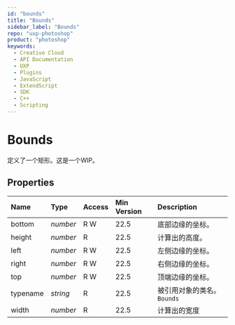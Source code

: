 ```yaml
---
id: "bounds"
title: "Bounds"
sidebar_label: "Bounds"
repo: "uxp-photoshop"
product: "photoshop"
keywords:
  - Creative Cloud
  - API Documentation
  - UXP
  - Plugins
  - JavaScript
  - ExtendScript
  - SDK
  - C++
  - Scripting
---
```


# Bounds

定义了一个矩形。这是一个WIP。

## Properties

| Name | Type | Access | Min Version | Description |
| :------ | :------ | :------ | :------ | :------ |
| bottom | *number* | R W | 22.5 | 底部边缘的坐标。 |
| height | *number* | R | 22.5 | 计算出的高度。 |
| left | *number* | R W | 22.5 | 左侧边缘的坐标。 |
| right | *number* | R W | 22.5 | 右侧边缘的坐标。 |
| top | *number* | R W | 22.5 | 顶端边缘的坐标。 |
| typename | *string* | R | 22.5 | 被引用对象的类名。`Bounds` |
| width | *number* | R | 22.5 | 计算出的宽度 |
